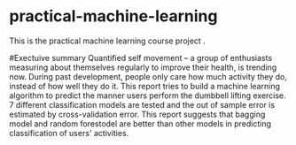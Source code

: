 # practical-machine-learning

This is the practical machine learning course project .

#Exectuive summary 
Quantified self movement – a group of enthusiasts measuring about themselves regularly to improve their health, is trending now. During past development, people only care how much activity they do, instead of how well they do it. This report tries to build a machine learning algorithm to predict the manner users perform the dumbbell lifting exercise. 7 different classification models are tested and the out of sample error is estimated by cross-validation error. This report suggests that bagging model and random forestodel are better than other models in predicting classification of users' activities. 

#
